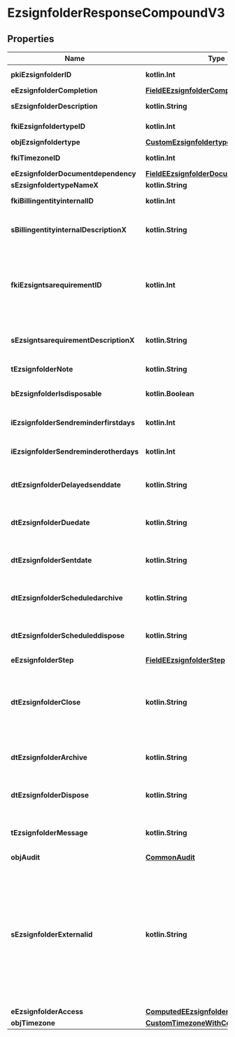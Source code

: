 
# EzsignfolderResponseCompoundV3

## Properties
| Name | Type | Description | Notes |
| ------------ | ------------- | ------------- | ------------- |
| **pkiEzsignfolderID** | **kotlin.Int** | The unique ID of the Ezsignfolder |  |
| **eEzsignfolderCompletion** | [**FieldEEzsignfolderCompletion**](FieldEEzsignfolderCompletion.md) |  |  |
| **sEzsignfolderDescription** | **kotlin.String** | The description of the Ezsignfolder |  |
| **fkiEzsignfoldertypeID** | **kotlin.Int** | The unique ID of the Ezsignfoldertype. |  [optional] |
| **objEzsignfoldertype** | [**CustomEzsignfoldertypeResponse**](CustomEzsignfoldertypeResponse.md) |  |  [optional] |
| **fkiTimezoneID** | **kotlin.Int** | The unique ID of the Timezone |  [optional] |
| **eEzsignfolderDocumentdependency** | [**FieldEEzsignfolderDocumentdependency**](FieldEEzsignfolderDocumentdependency.md) |  |  [optional] |
| **sEzsignfoldertypeNameX** | **kotlin.String** |  |  [optional] |
| **fkiBillingentityinternalID** | **kotlin.Int** | The unique ID of the Billingentityinternal. |  [optional] |
| **sBillingentityinternalDescriptionX** | **kotlin.String** | The description of the Billingentityinternal in the language of the requester |  [optional] |
| **fkiEzsigntsarequirementID** | **kotlin.Int** | The unique ID of the Ezsigntsarequirement.  Determine if a Time Stamping Authority should add a timestamp on each of the signature. Valid values:  |Value|Description| |-|-| |1|No. TSA Timestamping will requested. This will make all signatures a lot faster since no round-trip to the TSA server will be required. Timestamping will be made using eZsign server&#39;s time.| |2|Best effort. Timestamping from a Time Stamping Authority will be requested but is not mandatory. In the very improbable case it cannot be completed, the timestamping will be made using eZsign server&#39;s time. **Additional fee applies**| |3|Mandatory. Timestamping from a Time Stamping Authority will be requested and is mandatory. In the very improbable case it cannot be completed, the signature will fail and the user will be asked to retry. **Additional fee applies**| |  [optional] |
| **sEzsigntsarequirementDescriptionX** | **kotlin.String** | The description of the Ezsigntsarequirement in the language of the requester |  [optional] |
| **tEzsignfolderNote** | **kotlin.String** | Note about the Ezsignfolder |  [optional] |
| **bEzsignfolderIsdisposable** | **kotlin.Boolean** | If the Ezsigndocument can be disposed |  [optional] |
| **iEzsignfolderSendreminderfirstdays** | **kotlin.Int** | The number of days before the the first reminder sending |  [optional] |
| **iEzsignfolderSendreminderotherdays** | **kotlin.Int** | The number of days after the first reminder sending |  [optional] |
| **dtEzsignfolderDelayedsenddate** | **kotlin.String** | The date and time at which the Ezsignfolder will be sent in the future. |  [optional] |
| **dtEzsignfolderDuedate** | **kotlin.String** | The maximum date and time at which the Ezsignfolder can be signed. |  [optional] |
| **dtEzsignfolderSentdate** | **kotlin.String** | The date and time at which the Ezsignfolder was sent the last time. |  [optional] |
| **dtEzsignfolderScheduledarchive** | **kotlin.String** | The scheduled date and time at which the Ezsignfolder should be archived. |  [optional] |
| **dtEzsignfolderScheduleddispose** | **kotlin.String** | The scheduled date at which the Ezsignfolder should be Disposed. |  [optional] |
| **eEzsignfolderStep** | [**FieldEEzsignfolderStep**](FieldEEzsignfolderStep.md) |  |  [optional] |
| **dtEzsignfolderClose** | **kotlin.String** | The date and time at which the Ezsignfolder was closed. Either by applying the last signature or by completing it prematurely. |  [optional] |
| **dtEzsignfolderArchive** | **kotlin.String** | The date and time at which the Ezsignfolder was archived. |  [optional] |
| **dtEzsignfolderDispose** | **kotlin.String** | The date and time at which the Ezsignfolder was disposed. |  [optional] |
| **tEzsignfolderMessage** | **kotlin.String** | A custom text message that will be added to the email sent. |  [optional] |
| **objAudit** | [**CommonAudit**](CommonAudit.md) |  |  [optional] |
| **sEzsignfolderExternalid** | **kotlin.String** | This field can be used to store an External ID from the client&#39;s system.  Anything can be stored in this field, it will never be evaluated by the eZmax system and will be returned AS-IS.  To store multiple values, consider using a JSON formatted structure, a URL encoded string, a CSV or any other custom format.  |  [optional] |
| **eEzsignfolderAccess** | [**ComputedEEzsignfolderAccess**](ComputedEEzsignfolderAccess.md) |  |  [optional] |
| **objTimezone** | [**CustomTimezoneWithCodeResponse**](CustomTimezoneWithCodeResponse.md) |  |  [optional] |



